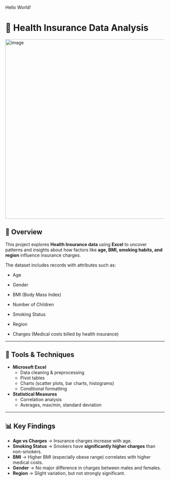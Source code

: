 Hello World!
# 🏥 Health Insurance Data Analysis

<img width="1058" height="565" alt="image" src="https://github.com/user-attachments/assets/522704e8-d4af-4a8a-a5a5-2dc38232a991" />

## 📌 Overview
This project explores **Health Insurance data** using **Excel** to uncover patterns and insights about how factors like **age, BMI, smoking habits, and region** influence insurance charges.

The dataset includes records with attributes such as:
- Age  
- Gender  

- BMI (Body Mass Index)  
- Number of Children  
- Smoking Status  
- Region  
- Charges (Medical costs billed by health insurance)

---

## 🔧 Tools & Techniques
- **Microsoft Excel**
  - Data cleaning & preprocessing
  - Pivot tables
  - Charts (scatter plots, bar charts, histograms)
  - Conditional formatting
- **Statistical Measures**
  - Correlation analysis
  - Averages, max/min, standard deviation

---

## 📊 Key Findings
- **Age vs Charges** → Insurance charges increase with age.  
- **Smoking Status** → Smokers have **significantly higher charges** than non-smokers.  
- **BMI** → Higher BMI (especially obese range) correlates with higher medical costs.  
- **Gender** → No major difference in charges between males and females.  
- **Region** → Slight variation, but not strongly significant.  


